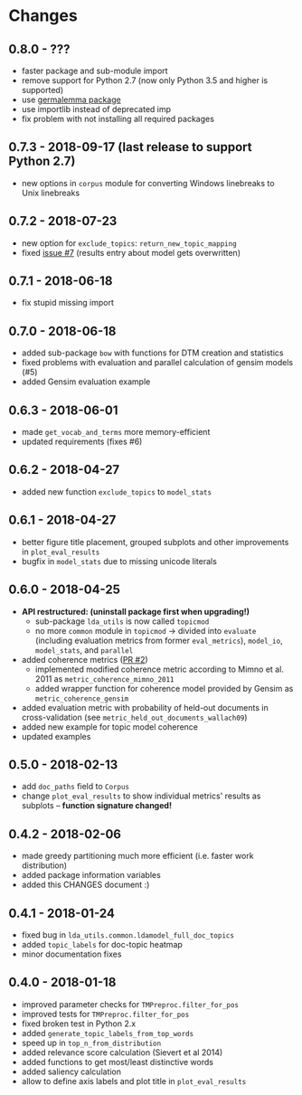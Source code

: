 # Changes

## 0.8.0 - ???

* faster package and sub-module import
* remove support for Python 2.7 (now only Python 3.5 and higher is supported)
* use [germalemma package](https://pypi.org/project/germalemma/)
* use importlib instead of deprecated imp
* fix problem with not installing all required packages 


## 0.7.3 - 2018-09-17 (last release to support Python 2.7)

* new options in `corpus` module for converting Windows linebreaks to Unix linebreaks  

## 0.7.2 - 2018-07-23

* new option for `exclude_topics`: `return_new_topic_mapping`
* fixed [issue #7](https://github.com/WZBSocialScienceCenter/tmtoolkit/issues/7) (results entry about model gets overwritten)

## 0.7.1 - 2018-06-18

* fix stupid missing import

## 0.7.0 - 2018-06-18

* added sub-package `bow` with functions for DTM creation and statistics
* fixed problems with evaluation and parallel calculation of gensim models (#5)
* added Gensim evaluation example

## 0.6.3 - 2018-06-01

* made `get_vocab_and_terms` more memory-efficient
* updated requirements (fixes #6)

## 0.6.2 - 2018-04-27

* added new function `exclude_topics` to `model_stats`

## 0.6.1 - 2018-04-27

* better figure title placement, grouped subplots and other improvements in `plot_eval_results`
* bugfix in `model_stats` due to missing unicode literals

## 0.6.0 - 2018-04-25

* **API restructured: (uninstall package first when upgrading!)**
  * sub-package `lda_utils` is now called `topicmod`
  * no more `common` module in `topicmod` -> divided into `evaluate` (including evaluation metrics from former `eval_metrics`), `model_io`, `model_stats`, and `parallel`
* added coherence metrics ([PR #2](https://github.com/WZBSocialScienceCenter/tmtoolkit/pull/2))
  * implemented modified coherence metric according to Mimno et al. 2011 as `metric_coherence_mimno_2011`
  * added wrapper function for coherence model provided by Gensim as `metric_coherence_gensim`
* added evaluation metric with probability of held-out documents in cross-validation (see `metric_held_out_documents_wallach09`)
* added new example for topic model coherence
* updated examples

## 0.5.0 - 2018-02-13

* add `doc_paths` field to `Corpus`
* change `plot_eval_results` to show individual metrics' results as subplots – **function signature changed!**

## 0.4.2 - 2018-02-06

* made greedy partitioning much more efficient (i.e. faster work distribution)
* added package information variables
* added this CHANGES document :)

## 0.4.1 - 2018-01-24

* fixed bug in `lda_utils.common.ldamodel_full_doc_topics`
* added `topic_labels` for doc-topic heatmap
* minor documentation fixes

## 0.4.0 - 2018-01-18

* improved parameter checks for `TMPreproc.filter_for_pos`
* improved tests for `TMPreproc.filter_for_pos`
* fixed broken test in Python 2.x
* added `generate_topic_labels_from_top_words`
* speed up in `top_n_from_distribution`
* added relevance score calculation (Sievert et al 2014)
* added functions to get most/least distinctive words
* added saliency calculation
* allow to define axis labels and plot title in `plot_eval_results`
